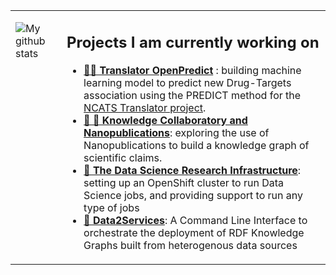 <table><tr><td valign="top">

![My github stats](https://github-readme-stats.vercel.app/api?username=vemonet&show_icons=true)

</td><td valign="top">

## Projects I am currently working on

* [**🔮🐍 Translator OpenPredict**](https://maastrichtu-ids.github.io/translator-openpredict/) : building machine learning model to predict new Drug-Targets association using the PREDICT method for the [NCATS Translator project](https://ncats.nih.gov/translator).
* [**🔬 📢 Knowledge Collaboratory and Nanopublications**](http://nanopub.org/wordpress/): exploring the use of Nanopublications to build a knowledge graph of scientific claims.
* **[🔭 The Data Science Research Infrastructure](https://maastrichtu-ids.github.io/dsri-documentation/)**: setting up an OpenShift cluster to run Data Science jobs, and providing support to run any type of jobs
* **[🐳 Data2Services](https://d2s.semanticscience.org)**: A Command Line Interface to orchestrate the deployment of RDF Knowledge Graphs built from heterogenous data sources

</td></tr></table>

<!--
**vemonet/vemonet** is a ✨ _special_ ✨ repository because its `README.md` (this file) appears on your GitHub profile.

Here are some ideas to get you started:

- 🔭 I’m currently working on ...
- 🌱 I’m currently learning ...
- 👯 I’m looking to collaborate on ...
- 🤔 I’m looking for help with ...
- 💬 Ask me about ...
- 📫 How to reach me: ...
- 😄 Pronouns: ...
- ⚡ Fun fact: ...
-->
